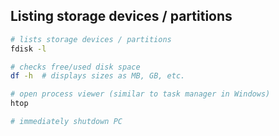 ## Listing storage devices / partitions
```bash
# lists storage devices / partitions
fdisk -l

# checks free/used disk space
df -h  # displays sizes as MB, GB, etc.

# open process viewer (similar to task manager in Windows)
htop

# immediately shutdown PC

```